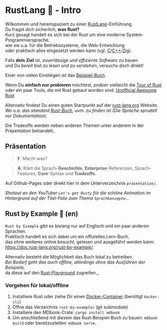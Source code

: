 # RustLang 🦀 - Intro

Wilkommen und hereinspaziert zu einer [RustLang](https://www.rust-lang.org/)-Einführung.  
Du fragst dich sicherlich, **was Rust?**  
Kurz gesagt handelt es sich bei der Rust um eine moderne System-Programmiersprache,  
wie sie u.a. für die Betriebssysteme, die Web-Entwicklung  
oder praktisch alles eingesetzt werden kann (vgl. [C](https://www.gnu.org/software/gnu-c-manual/gnu-c-manual.html)/[C++](https://www.codecademy.com/resources/cheatsheets/language/c-plus-plus)/[Zig](https://ziglang.org/)).  

Falls **dein Ziel** ist, _zuverlässige und effiziente Software_ zu bauen   
und Du _bereit_ bist _zu lesen und zu verstehen_, versuchs doch direkt!  

Einer von vielen Einstiegen ist das [Beispiel-Buch](#rustByExample).

Wenn Du **einfach nur probieren** möchtest, probier vielleicht die [Tour of Rust](https://tourofrust.com/)  
oder ein paar Tools, die mit Rust gebaut worden sind: [Unofficial Awesome Rust](https://github.com/rust-unofficial/awesome-rust)

Alternativ findest Du einen guten Startpunkt auf der [rust-lang.org](https://www.rust-lang.org/learn/get-started) Website.  
_Wo u.a. das standard [Rust-Buch](https://doc.rust-lang.org/book/), uvm. zu finden ist (Die Sprache sprudelt vor Dokumentation)._

Die Tradeoffs werden neben anderen Themen unter anderem in der Präsentation behandelt..

## Präsentation 

> **F**: Macht was?

> **A**: Klärt die Sprach-**Geschichte**, **Enterprise**-Referenzen, Sprach-Features, **Core**-Syntax und **Tradeoffs**.

Auf Github-Pages oder direkt hier in dem Unterverzeichnis `präsentation/`.

_Shotout an den YouTuber `Let's get Rusty` für die schöne Animation im Hintergrund auf der Titel-Folie zum Thema `Sprachkonzepte.`._


## Rust by Example 📖 (en)  

`Rust by Example` gibt es bislang nur auf Englisch und ein paar anderen Sprachen.  
Praktisch handelt es sich dabei um ein offizielles Lern-Buch,  
das ohne weiteres online besucht, gelesen und ausgeführt werden kann: https://doc.rust-lang.org/rust-by-example/.  

Alternativ besteht die Möglichkeit das Buch lokal zu betreiben.  
_Bei Bedarf geht das auch offline, allerdings ohne das Ausführen der Beispiele,_  
da diese auf den [Rust-Playground](https://play.rust-lang.org/?version=stable&mode=debug&edition=2021&gist=4978bfd9878bbc91aa661bd7b1be6e8d) zugreifen._

### Vorgehen für lokal/offline

 1. Installiere Rust oder ziehe Dir einen [Docker-Container](https://docs.docker.com/language/rust/) (benötigt `docker-cli`)
 2. Öffne das Verzeichnis `rust-by-example/` (git submodule) 
 3. Installiere den MDbook-Crate: `cargo install mdbook`
 4. Um anschließend mit diesem das Rust-Beispiel-Buch zu bauen: `mdbook build` oder bereitzustellen: `mdbook serve`.  

